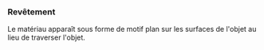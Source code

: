 
### Revêtement
Le matériau apparaît sous forme de motif plan sur les surfaces de l'objet au lieu de traverser l'objet.
